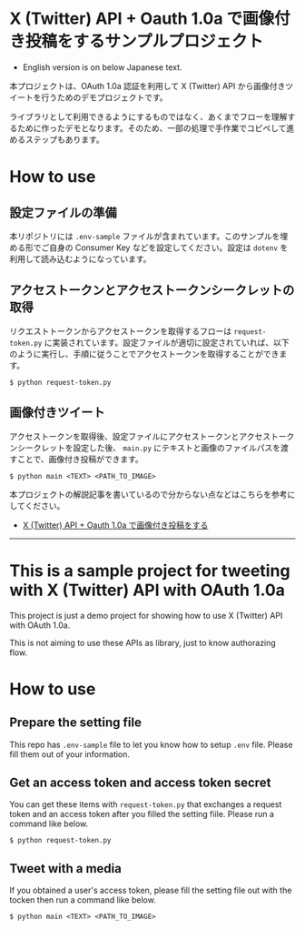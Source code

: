 # X (Twitter) API + Oauth 1.0a で画像付き投稿をするサンプルプロジェクト

* English version is on below Japanese text.

本プロジェクトは、OAuth 1.0a 認証を利用して X (Twitter) API から画像付きツイートを行うためのデモプロジェクトです。

ライブラリとして利用できるようにするものではなく、あくまでフローを理解するために作ったデモとなります。そのため、一部の処理で手作業でコピペして進めるステップもあります。

# How to use

## 設定ファイルの準備

本リポジトリには `.env-sample` ファイルが含まれています。このサンプルを埋める形でご自身の Consumer Key などを設定してください。設定は `dotenv` を利用して読み込むようになっています。

## アクセストークンとアクセストークンシークレットの取得

リクエストトークンからアクセストークンを取得するフローは `request-token.py` に実装されています。設定ファイルが適切に設定されていれば、以下のように実行し、手順に従うことでアクセストークンを取得することができます。

```shell:アクセストークンの取得
$ python request-token.py
```

## 画像付きツイート

アクセストークンを取得後、設定ファイルにアクセストークンとアクセストークンシークレットを設定した後、 `main.py` にテキストと画像のファイルパスを渡すことで、画像付き投稿ができます。

```shell:画像付きツイート
$ python main <TEXT> <PATH_TO_IMAGE>
```

本プロジェクトの解説記事を書いているので分からない点などはこちらを参考にしてください。

- [X (Twitter) API + Oauth 1.0a で画像付き投稿をする](https://zenn.dev/edom18/articles/post-media-with-twitter-api)

----------------------------------

# This is a sample project for tweeting with X (Twitter) API with OAuth 1.0a

This project is just a demo project for showing how to use X (Twitter) API with OAuth 1.0a.

This is not aiming to use these APIs as library, just to know authorazing flow.

# How to use

## Prepare the setting file

This repo has `.env-sample` file to let you know how to setup `.env` file. Please fill them out of your information.

## Get an access token and access token secret

You can get these items with `request-token.py` that exchanges a request token and an access token after you filled the setting fiile. Please run a command like below.

```shell:Get an access token
$ python request-token.py
```

## Tweet with a media

If you obtained a user's access token, please fill the setting file out with the tocken then run a command like below.

```shell:Tweet a message with a media
$ python main <TEXT> <PATH_TO_IMAGE>
```